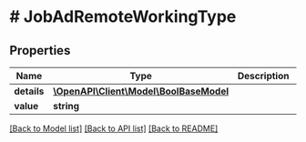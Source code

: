 # # JobAdRemoteWorkingType

## Properties

Name | Type | Description | Notes
------------ | ------------- | ------------- | -------------
**details** | [**\OpenAPI\Client\Model\BoolBaseModel**](BoolBaseModel.md) |  | [optional]
**value** | **string** |  | [optional]

[[Back to Model list]](../../README.md#models) [[Back to API list]](../../README.md#endpoints) [[Back to README]](../../README.md)

